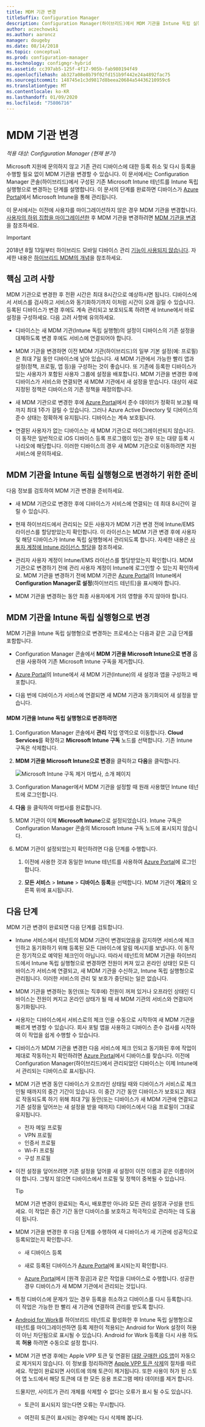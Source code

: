 ```yaml
---
title: MDM 기관 변경
titleSuffix: Configuration Manager
description: Configuration Manager(하이브리드)에서 MDM 기관을 Intune 독립 실행형으로 변경하는 방법을 알아봅니다.
author: aczechowski
ms.author: aaroncz
manager: dougeby
ms.date: 08/14/2018
ms.topic: conceptual
ms.prod: configuration-manager
ms.technology: configmgr-hybrid
ms.assetid: cc397ab5-125f-4f17-905b-fab980194f49
ms.openlocfilehash: ab327a08e8b79f02fd151b9f442e24a4892fac75
ms.sourcegitcommit: 148745e1c3d9817d8beea20684a54436210959c6
ms.translationtype: MT
ms.contentlocale: ko-KR
ms.lasthandoff: 01/09/2020
ms.locfileid: "75806716"
---
```

# <a name="change-your-mdm-authority"></a>MDM 기관 변경

*적용 대상: Configuration Manager (현재 분기)*

Microsoft 지원에 문의하지 않고 기존 관리 디바이스에 대한 등록 취소 및 다시 등록을 수행할 필요 없이 MDM 기관을 변경할 수 있습니다. 이 문서에서는 Configuration Manager 콘솔(하이브리드)에서 구성된 기존 Microsoft Intune 테넌트를 Intune 독립 실행형으로 변경하는 단계를 설명합니다. 이 문서의 단계를 완료하면 디바이스가 [Azure Portal](https://portal.azure.com)에서 Microsoft Intune을 통해 관리됩니다. 

이 문서에서는 이전에 사용자를 마이그레이션하지 않은 경우 MDM 기관을 변경합니다. [사용자의 하위 집합을 마이그레이션한](migrate-hybridmdm-to-intunesa.md) 후 MDM 기관을 변경하려면 [MDM 기관을 변경](migrate-change-mdm-authority.md)을 참조하세요.

> [!Important]  
> 2018년 8월 13일부터 하이브리드 모바일 디바이스 관리 [기능이 사용되지 않습니다](/sccm/core/plan-design/changes/deprecated/removed-and-deprecated-cmfeatures). 자세한 내용은 [하이브리드 MDM의 개념](/sccm/mdm/understand/hybrid-mobile-device-management)을 참조하세요.<!--Intune feature 2683117-->  



## <a name="key-considerations"></a>핵심 고려 사항

MDM 기관으로 변경한 후 전환 시간은 최대 8시간으로 예상하시면 됩니다. 디바이스에서 서비스를 검사하고 서비스와 동기화하기까지 이처럼 시간이 오래 걸릴 수 있습니다. 등록된 디바이스가 변경 후에도 계속 관리되고 보호되도록 하려면 새 Intune에서 바로 설정을 구성하세요. 다음 고려 사항에 유의하세요.

- 디바이스는 새 MDM 기관(Intune 독립 실행형)의 설정이 디바이스의 기존 설정을 대체하도록 변경 후에도 서비스에 연결되어야 합니다.  

- MDM 기관을 변경하면 이전 MDM 기관(하이브리드)의 일부 기본 설정(예: 프로필)은 최대 7일 동안 디바이스에 남아 있습니다. 새 MDM 기관에서 가능한 빨리 앱과 설정(정책, 프로필, 앱 등)을 구성하는 것이 좋습니다. 또 기존에 등록한 디바이스가 있는 사용자가 포함된 사용자 그룹에 설정을 배포합니다. MDM 기관을 변경한 후에 디바이스가 서비스와 연결되면 새 MDM 기관에서 새 설정을 받습니다. 대상이 새로 지정된 정책은 디바이스의 기존 정책을 재정의합니다.  

- 새 MDM 기관으로 변경한 후에 [Azure Portal](https://portal.azure.com)에서 준수 데이터가 정확히 보고될 때까지 최대 1주가 걸릴 수 있습니다. 그러나 Azure Active Directory 및 디바이스의 준수 상태는 정확하게 유지됩니다. 디바이스는 계속 보호됩니다.  

- 연결된 사용자가 없는 디바이스는 새 MDM 기관으로 마이그레이션되지 않습니다. 이 동작은 일반적으로 iOS 디바이스 등록 프로그램이 있는 경우 또는 대량 등록 시나리오에 해당합니다. 이러한 디바이스의 경우 새 MDM 기관으로 이동하려면 지원 서비스에 문의하세요.  



## <a name="prepare-to-change-the-mdm-authority-to-intune-standalone"></a>MDM 기관을 Intune 독립 실행형으로 변경하기 위한 준비

다음 정보를 검토하여 MDM 기관 변경을 준비하세요.

- 새 MDM 기관으로 변경한 후에 디바이스가 서비스에 연결되는 데 최대 8시간이 걸릴 수 있습니다.  

- 현재 하이브리드에서 관리되는 모든 사용자가 MDM 기관 변경 전에 Intune/EMS 라이선스를 할당받았는지 확인합니다. 이 라이선스는 MDM 기관 변경 후에 사용자 및 해당 디바이스가 Intune 독립 실행형에서 관리되도록 합니다. 자세한 내용은 [사용자 계정에 Intune 라이선스 할당](https://docs.microsoft.com/intune/get-started/start-with-a-paid-subscription-to-microsoft-intune-step-4)을 참조하세요.  

- 관리자 사용자 계정이 Intune/EMS 라이선스를 할당받았는지 확인합니다. MDM 기관으로 변경하기 전에 관리 사용자 계정이 Intune에 로그인할 수 있는지 확인하세요. MDM 기관을 변경하기 전에 MDM 기관은 [Azure Portal](https://portal.azure.com)의 Intune에서 **Configuration Manager로 설정**(하이브리드 테넌트)을 표시해야 합니다.  

- MDM 기관을 변경하는 동안 최종 사용자에게 거의 영향을 주지 않아야 합니다. 



## <a name="change-the-mdm-authority-to-intune-standalone"></a>MDM 기관을 Intune 독립 실행형으로 변경

MDM 기관을 Intune 독립 실행형으로 변경하는 프로세스는 다음과 같은 고급 단계를 포함합니다.  

- Configuration Manager 콘솔에서 **MDM 기관을 Microsoft Intune으로 변경** 옵션을 사용하여 기존 Microsoft Intune 구독을 제거합니다.  

- [Azure Portal](https://portal.azure.com)의 Intune에서 새 MDM 기관(Intune)의 새 설정과 앱을 구성하고 배포합니다.  

- 다음 번에 디바이스가 서비스에 연결되면 새 MDM 기관과 동기화되어 새 설정을 받습니다.  

#### <a name="to-change-the-mdm-authority-to-intune-standalone"></a>MDM 기관을 Intune 독립 실행형으로 변경하려면
1. Configuration Manager 콘솔에서 **관리** 작업 영역으로 이동합니다. **Cloud Services**를 확장하고 **Microsoft Intune 구독** 노드를 선택합니다. 기존 Intune 구독은 삭제합니다.  

2. **MDM 기관을 Microsoft Intune으로 변경**을 클릭하고 **다음**을 클릭합니다.  

   ![Microsoft Intune 구독 제거 마법사, 소개 페이지](./media/mdm-change-delete-subscription.png)

3. Configuration Manager에서 MDM 기관을 설정할 때 원래 사용했던 Intune 테넌트에 로그인합니다.  

4. **다음** 을 클릭하여 마법사를 완료합니다.  

5. MDM 기관이 이제 **Microsoft Intune**으로 설정되었습니다. Intune 구독은 Configuration Manager 콘솔의 Microsoft Intune 구독 노드에 표시되지 않습니다.  

6. MDM 기관이 설정되었는지 확인하려면 다음 단계를 수행합니다.  

    1. 이전에 사용한 것과 동일한 Intune 테넌트를 사용하여 [Azure Portal](https://portal.azure.com)에 로그인합니다.  

    2. **모든 서비스** > **Intune** > **디바이스 등록**을 선택합니다. MDM 기관이 **개요**의 오른쪽 위에 표시됩니다.  



## <a name="next-steps"></a>다음 단계

MDM 기관 변경이 완료되면 다음 단계를 검토합니다.  

- Intune 서비스에서 테넌트의 MDM 기관이 변경되었음을 감지하면 서비스에 체크 인하고 동기화하기 위해 등록된 모든 디바이스에 알림 메시지를 보냅니다. 이 동작은 정기적으로 예약된 체크인이 아닙니다. 따라서 테넌트의 MDM 기관을 하이브리드에서 Intune 독립 실행형으로 변경하면 전원이 켜져 있고 온라인 상태인 모든 디바이스가 서비스에 연결되고, 새 MDM 기관을 수신하고, Intune 독립 실행형으로 관리됩니다. 이러한 서비스의 관리 및 보호가 중단되는 일은 없습니다.  

- MDM 기관을 변경하는 동안(또는 직후에) 전원이 꺼져 있거나 오프라인 상태인 디바이스는 전원이 켜지고 온라인 상태가 될 때 새 MDM 기관의 서비스와 연결되어 동기화됩니다.   

- 사용자는 디바이스에서 서비스로의 체크 인을 수동으로 시작하여 새 MDM 기관을 빠르게 변경할 수 있습니다. 회사 포털 앱을 사용하고 디바이스 준수 검사를 시작하여 이 작업을 쉽게 수행할 수 있습니다.  

- 디바이스가 MDM 기관을 변경한 다음 서비스에 체크 인되고 동기화된 후에 작업이 제대로 작동하는지 확인하려면 [Azure Portal](https://portal.azure.com)에서 디바이스를 찾습니다. 이전에 Configuration Manager(하이브리드)에서 관리되었던 디바이스는 이제 Intune에서 관리되는 디바이스로 표시됩니다.    

- MDM 기관 변경 동안 디바이스가 오프라인 상태일 때와 디바이스가 서비스로 체크 인될 때까지의 중간 기간이 있습니다. 이 중간 기간 동안 디바이스가 보호되고 제대로 작동되도록 하기 위해 최대 7일 동안(또는 디바이스가 새 MDM 기관에 연결되고 기존 설정을 덮어쓰는 새 설정을 받을 때까지) 디바이스에서 다음 프로필이 그대로 유지됩니다.  
    - 전자 메일 프로필
    - VPN 프로필
    - 인증서 프로필
    - Wi-Fi 프로필
    - 구성 프로필  

- 이전 설정을 덮어쓰려면 기존 설정을 덮어쓸 새 설정이 이전 이름과 같은 이름이어야 합니다. 그렇지 않으면 디바이스에서 프로필 및 정책이 중복될 수 있습니다.    

  > [!TIP]   
  > MDM 기관 변경이 완료되는 즉시, 배포뿐만 아니라 모든 관리 설정과 구성을 만드세요. 이 작업은 중간 기간 동안 디바이스를 보호하고 적극적으로 관리하는 데 도움이 됩니다.   

-  MDM 기관을 변경한 후 다음 단계를 수행하여 새 디바이스가 새 기관에 성공적으로 등록되었는지 확인합니다.   

    - 새 디바이스 등록  

    - 새로 등록된 디바이스가 [Azure Portal](https://portal.azure.com)에 표시되는지 확인합니다.  

    - [Azure Portal](https://portal.azure.com)에서 [원격 잠금]과 같은 작업을 디바이스로 수행합니다. 성공한 경우 디바이스가 새 MDM 기관에서 관리되는 것입니다.  
    
- 특정 디바이스에 문제가 있는 경우 등록을 취소하고 디바이스를 다시 등록합니다. 이 작업은 가능한 한 빨리 새 기관에 연결하여 관리를 받도록 합니다.  

- [Android for Work](/sccm/mdm/deploy-use/create-configuration-items-for-android-for-work-devices-managed-without-the-client)를 하이브리드 테넌트로 활성화한 후 Intune 독립 실행형으로 테넌트를 마이그레이션하면 등록 제한이 적용되는 Android for Work 설정이 허용이 아닌 차단됨으로 표시될 수 있습니다. Android for Work 등록을 다시 사용 하도록 **허용** 하려면 수동으로 설정 합니다.<!--512117-->  

- MDM 기관 변경 후에는 Apple VPP 토큰 및 연결된 [대량 구매한 iOS 앱](/sccm/mdm/deploy-use/manage-volume-purchased-ios-apps)이 자동으로 제거되지 않습니다. 이 정보를 정리하려면 [Apple VPP 토큰 삭제](/sccm/mdm/deploy-use/manage-volume-purchased-ios-apps#delete-an-apple-vpp-token)의 절차를 따르세요. 작업이 완료되면 사이트에 의해 토큰이 제거됩니다. 또한 사용이 허가 된 스토어 앱 노드에서 해당 토큰에 대 한 모든 응용 프로그램 메타 데이터를 제거 합니다.<!--SCCMDocs issue 579-->  

    드물지만, 사이트가 관리 개체를 삭제할 수 없다는 오류가 표시 될 수도 있습니다.  

    - 토큰이 표시되지 않는다면 오류는 무시합니다.  

    - 여전히 토큰이 표시되는 경우에는 다시 삭제해 봅니다.  

